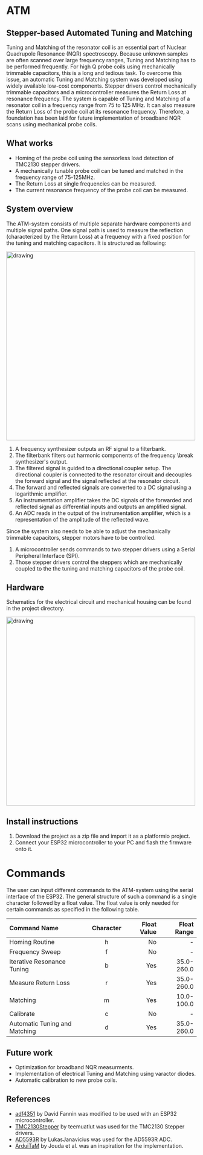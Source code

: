 # ATM
## Stepper-based Automated Tuning and Matching

Tuning and Matching of the resonator coil is an essential part of Nuclear Quadrupole Resonance (NQR) spectroscopy. Because unknown samples are often scanned over large frequency ranges, Tuning and Matching has to be performed frequently. For high Q probe coils using mechanically trimmable capacitors, this is a long and tedious task.
To overcome this issue, an automatic Tuning and Matching system was developed using widely available low-cost components. Stepper drivers control mechanically trimmable capacitors and a microcontroller measures the Return Loss at resonance frequency. The system is capable of Tuning and Matching of a resonator coil in a frequency range from 75 to 125 MHz. It can also measure the Return Loss of the probe coil at its resonance frequency. Therefore, a foundation has been laid for future implementation of broadband NQR scans using mechanical probe coils.

## What works
- Homing of the probe coil using the sensorless load detection of TMC2130 stepper drivers. 
- A mechanically tunable probe coil can be tuned and matched in the frequency range of 75-125MHz.
- The Return Loss at single frequencies can be measured. 
- The current resonance frequency of the probe coil can be measured. 

## System overview
The ATM-system consists of multiple separate hardware components and multiple signal paths. One signal path is used to measure the reflection (characterized by the Return Loss) at a frequency with a fixed position for the tuning and matching capacitors. It is structured as following:

<img src="docs/img/system_overview.png" alt="drawing" width="500"/>

1.  A frequency synthesizer outputs an RF signal to a filterbank. 
2. The filterbank filters out harmonic components of the frequency \break synthesizer's output.
3. The filtered signal is guided to a directional coupler setup. The directional coupler is connected to the resonator circuit and decouples the forward signal and the signal reflected at the resonator circuit. 
4. The forward and reflected signals are converted to a DC signal using a logarithmic amplifier. 
5. An instrumentation amplifier takes the DC signals of the forwarded and reflected signal as differential inputs and outputs an amplified signal.
6. An ADC reads in the output of the instrumentation amplifier, which is a representation of the amplitude of the reflected wave. 


Since the system also needs to be able to adjust the mechanically trimmable capacitors, stepper motors have to be controlled.

1. A microcontroller sends commands to two stepper drivers using a Serial Peripheral Interface (SPI).
2. Those stepper drivers control the steppers which are mechanically coupled to the the tuning and matching capacitors of the probe coil.  

## Hardware
Schematics for the electrical circuit and mechanical housing can be found in the project directory. 

<img src="docs/img/system_picture.png" alt="drawing" width="500"/>

## Install instructions
1. Download the project as a zip file and import it as a platformio project. 
2. Connect your ESP32 microcontroller to your PC and flash the firmware onto it. 

# Commands
The user can input different commands to the ATM-system using the serial interface of the ESP32. The general structure of such a command is a single character followed by a float value. The float value is only needed for certain commands as specified in the following table. 

| Command Name | Character | Float Value | Float Range|
| :---        |    :----:   |          ---: |          ---: |
| Homing Routine | h | No | - | 
| Frequency Sweep | f | No | - |
| Iterative Resonance Tuning  | b | Yes | 35.0-260.0 |
| Measure Return Loss | r | Yes | 35.0-260.0 |
| Matching | m | Yes | 10.0-100.0  |
| Calibrate | c | No | - | 
| Automatic Tuning and Matching| d | Yes | 35.0-260.0 |

## Future work
- Optimization for broadband NQR measurments.
- Implementation of electrical Tuning and Matching using varactor diodes.
- Automatic calibration to new probe coils. 

## References
- [adf4351](https://github.com/dfannin/adf4351) by David Fannin was modified to be used with an ESP32 microcontroller. 
- [TMC2130Stepper](https://github.com/teemuatlut/TMC2130Stepper) by teemuatlut was used for the TMC2130 Stepper drivers.
- [AD5593R](https://github.com/LukasJanavicius/AD5593R-Arduino-ESP32-Library) by LukasJanavicius was used for the AD5593R ADC.
- [ArduiTaM](https://doi.org/10.5194/mr-1-105-2020) by Jouda et al. was an inspiration for the implementation. 
